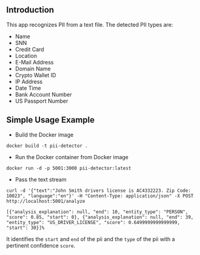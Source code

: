 ## Introduction

This app recognizes PII from a text file. The detected PII types are: 

* Name
* SNN
* Credit Card
* Location
* E-Mail Address
* Domain Name
* Crypto Wallet ID
* IP Address 
* Date Time
* Bank Account Number
* US Passport Number

## Simple Usage Example

* Build the Docker image
```
docker build -t pii-detector .
```
* Run the Docker container from Docker image
```
docker run -d -p 5001:3000 pii-detector:latest
```
* Pass the text stream
```
curl -d '{"text":"John Smith drivers license is AC4332223. Zip Code: 10023", "language":"en"}' -H "Content-Type: application/json" -X POST http://localhost:5001/analyze

[{"analysis_explanation": null, "end": 10, "entity_type": "PERSON", "score": 0.85, "start": 0}, {"analysis_explanation": null, "end": 39, "entity_type": "US_DRIVER_LICENSE", "score": 0.6499999999999999, "start": 30}]%   

```

It identifies the `start` and `end` of the pii and the `type` of the pii with a pertinent confidence `score`. 





